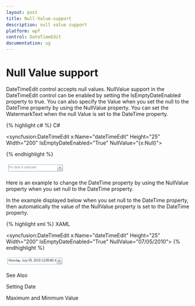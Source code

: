 ```yaml
---
layout: post
title: Null-Value-support
description: null value support
platform: wpf
control: DateTimeEdit
documentation: ug
---
```


# Null Value support

DateTimeEdit control accepts null values. NullValue support in the DateTimeEdit control can be enabled by setting the IsEmptyDateEnabled property to true. You can also specify the Value when you set the null to the DateTime property by using the NullValue property.  You can set the WatermarkText when the null Value is set to the DateTime property.



{% highlight c# %}
C#

<syncfusion:DateTimeEdit x:Name="dateTimeEdit" Height="25" Width="200"  IsEmptyDateEnabled="True" NullValue="{x:Null}">

{% endhighlight %}

![](Null-Value-support_images/Null-Value-support_img1.png)





Here is an example to change the DateTime property by using the NullValue property when you set null to the DateTime property.

In the example displayed below when you set null to the DateTime property, then automatically the value of the NullValue property is set to the DateTime property.


{% highlight xml %}
XAML

<syncfusion:DateTimeEdit x:Name="dateTimeEdit" Height="25" Width="200"  IsEmptyDateEnabled="True" NullValue="07/05/2010">
{% endhighlight  %}


![](Null-Value-support_images/Null-Value-support_img2.png)


See Also

Setting Date

Maximum and Minimum Value

